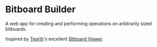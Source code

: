# Bitboard Builder

A web app for creating and performing operations on arbitrarily sized bitboards.

Inspired by [Tearth](https://github.com/Tearth)'s excellent [Bitboard Viewer](https://tearth.dev/bitboard-viewer/).
